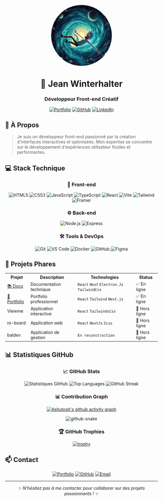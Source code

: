 <div align="center">
  <img src="pdp.jpg" alt="Profile" width="200" style="border-radius: 50%"/>
  
  # 👋 Jean Winterhalter
  ### Développeur Front-end Créatif

[![Portfolio](https://img.shields.io/badge/Portfolio-jean--winter.fr-blue?style=for-the-badge)](https://jean-winter.fr)
[![GitHub](https://img.shields.io/badge/GitHub-AigloOo-181717?style=for-the-badge&logo=github)](https://github.com/AigloOo)
[![LinkedIn](https://img.shields.io/badge/LinkedIn-Jean%20Winterhalter-0077B5?style=for-the-badge&logo=linkedin)](https://www.linkedin.com/in/jean-winter/)

</div>

## 🎯 À Propos

> Je suis un développeur front-end passionné par la création d'interfaces interactives et optimisées. Mon expertise se concentre sur le développement d'expériences utilisateur fluides et performantes.

## 💻 Stack Technique

<div align="center">

### 🎨 Front-end

![HTML5](https://img.shields.io/badge/HTML5-E34F26?style=for-the-badge&logo=html5&logoColor=white)
![CSS3](https://img.shields.io/badge/CSS3-1572B6?style=for-the-badge&logo=css3&logoColor=white)
![JavaScript](https://img.shields.io/badge/JavaScript-F7DF1E?style=for-the-badge&logo=javascript&logoColor=black)
![TypeScript](https://img.shields.io/badge/TypeScript-3178C6?style=for-the-badge&logo=typescript&logoColor=white)
![React](https://img.shields.io/badge/React-61DAFB?style=for-the-badge&logo=react&logoColor=black)
![Vite](https://img.shields.io/badge/Vite-646CFF?style=for-the-badge&logo=vite&logoColor=white)
![Tailwind](https://img.shields.io/badge/Tailwind-38B2AC?style=for-the-badge&logo=tailwind-css&logoColor=white)
![Framer](https://img.shields.io/badge/Framer-0055FF?style=for-the-badge&logo=framer&logoColor=white)

### ⚙️ Back-end

![Node.js](https://img.shields.io/badge/Node.js-339933?style=for-the-badge&logo=nodejs&logoColor=white)
![Express](https://img.shields.io/badge/Express-000000?style=for-the-badge&logo=express&logoColor=white)

### 🛠️ Tools & DevOps

![Git](https://img.shields.io/badge/Git-F05032?style=for-the-badge&logo=git&logoColor=white)
![VS Code](https://img.shields.io/badge/VS%20Code-007ACC?style=for-the-badge&logo=visual-studio-code&logoColor=white)
![Docker](https://img.shields.io/badge/Docker-2496ED?style=for-the-badge&logo=docker&logoColor=white)
![GitHub](https://img.shields.io/badge/GitHub-181717?style=for-the-badge&logo=github&logoColor=white)
![Figma](https://img.shields.io/badge/Figma-F24E1E?style=for-the-badge&logo=figma&logoColor=white)

</div>

## 🚀 Projets Phares

<table>
<tr>
<th>Projet</th>
<th>Description</th>
<th>Technologies</th>
<th>Status</th>
</tr>
<tr>
<td><a href="https://docs.jean-winter.fr">📚 Docs</a></td>
<td>Documentation technique</td>
<td><code>React</code> <code>Next</code> <code>Electron.Js</code> <code>TailwindCss</code></td>
<td>✅ En ligne</td>
</tr>
<tr>
<td><a href="https://jean-winter.fr">🎨 Portfolio</a></td>
<td>Portfolio professionnel</td>
<td><code>React</code> <code>Tailwind</code> <code>Next.js</code></td>
<td>✅ En ligne</td>
</tr>
<tr>
<td>Viewme</td>
<td>Application interactive</td>
<td><code>React</code> <code>TailwindsCss</code></td>
<td>🔴 Hors ligne</td>
</tr>
<tr>
<td>ro-board</td>
<td>Application web</td>
<td><code>React</code> <code>NextJs</code> <code>Scss</code></td>
<td>🔴 Hors ligne</td>
</tr>
<tr>
<td>baldev</td>
<td>Application de gestion</td>
<td><code>En reconstruction</code></td>
<td>🔴 Hors ligne</td>
</tr>
</table>

## 📊 Statistiques GitHub

<div align="center">

### 📈 GitHub Stats

![Statistiques GitHub](https://github-readme-stats.vercel.app/api?username=AigloOo&show_icons=true&theme=dark&title_color=10b981&icon_color=10b981)
![Top Languages](https://github-readme-stats.vercel.app/api/top-langs/?username=AigloOo&layout=compact&theme=dark&title_color=10b981)
![GitHub Streak](https://github-readme-streak-stats.herokuapp.com/?user=AigloOo&theme=dark&ring=10b981&fire=10b981&currStreakLabel=10b981)

### 📊 Contribution Graph

[![Ashutosh's github activity graph](https://github-readme-activity-graph.vercel.app/graph?username=AigloOo&theme=github-dark&color=10b981&line=10b981&point=10b981&area=true&area_color=10b981)](https://github.com/ashutosh00710/github-readme-activity-graph)

<picture>
  <source media="(prefers-color-scheme: dark)" srcset="github-snake-dark.svg" />
  <source media="(prefers-color-scheme: light)" srcset="github-snake.svg" />
  <img alt="github-snake" src="github-snake.svg" />
</picture>

### 🏆 GitHub Trophies

[![trophy](https://github-profile-trophy.vercel.app/?username=AigloOo&theme=dark&column=7&no-frame=true&title_color=10b981)](https://github.com/ryo-ma/github-profile-trophy)

</div>

## 📫 Contact

<div align="center">

[![Portfolio](https://img.shields.io/badge/Portfolio-jean--winter.fr-green?style=for-the-badge)](https://jean-winter.fr)
[![GitHub](https://img.shields.io/badge/GitHub-@AigloOo-181717?style=for-the-badge&logo=github)](https://github.com/AigloOo)
[![Email](https://img.shields.io/badge/Email-contact%40jean--winter.fr-D14836?style=for-the-badge&logo=gmail&logoColor=white)](mailto:contact@jean-winter.fr)

</div>

---

<div align="center">
  <i>✨ N'hésitez pas à me contacter pour collaborer sur des projets passionnants ! ✨</i>
</div>
